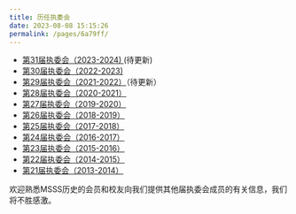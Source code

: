 ```yaml
---
title: 历任执委会
date: 2023-08-08 15:15:26
permalink: /pages/6a79ff/
---
```

- [第31届执委会（2023-2024) ](/pages/f730d4/) (待更新)
- [第30届执委会（2022-2023) ](/pages/aaa550/)
- [第29届执委会（2021-2022）](/pages/8ca000/)（待更新）
- [第28届执委会（2020-2021）](/pages/01ccf1c/)
- [第27届执委会（2019-2020）](/pages/01ccf2c/)
- [第26届执委会（2018-2019）](/pages/01ccf3c/)
- [第25届执委会（2017-2018）](/pages/01ccf4c/)
- [第24届执委会（2016-2017）](/pages/01ccf5c/)
- [第23届执委会（2015-2016）](/pages/01ccf6c/)
- [第22届执委会（2014-2015）](/pages/01ccf7c/)
- [第21届执委会（2013-2014）](/pages/01ccf8c/)

欢迎熟悉MSSS历史的会员和校友向我们提供其他届执委会成员的有关信息，我们将不胜感激。

